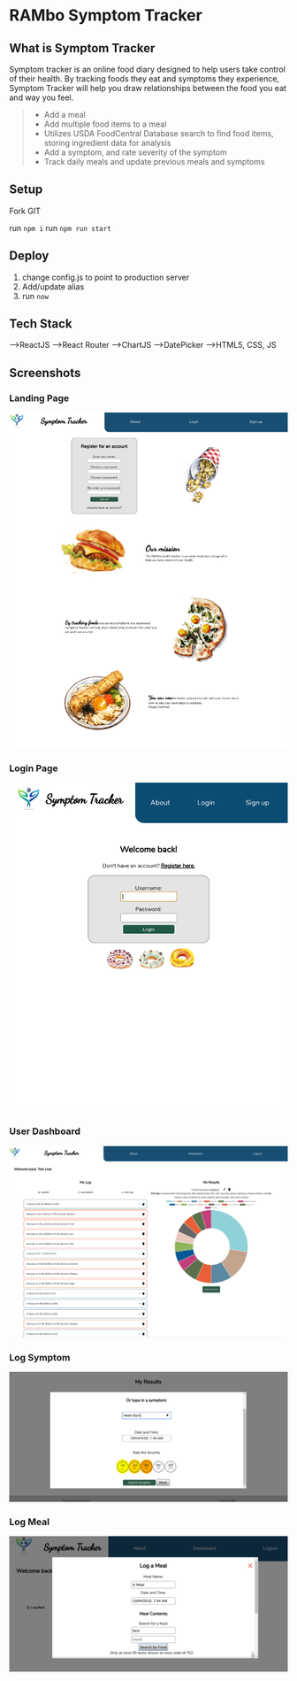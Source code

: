 # RAMbo Symptom Tracker

## What is Symptom Tracker

Symptom tracker is an online food diary designed to help users take control of their health. By tracking foods they eat and symptoms they experience, Symptom Tracker will help you draw relationships between the food you eat and way you feel.

> - Add a meal
> - Add multiple food items to a meal
> - Utilizes USDA FoodCentral Database search to find food items, storing ingredient data for analysis
> - Add a symptom, and rate severity of the symptom
> - Track daily meals and update previous meals and symptoms

## Setup

Fork GIT

run `npm i`
run `npm run start`

## Deploy

1) change config.js to point to production server
2) Add/update alias
2) run `now`

## Tech Stack

-->ReactJS
-->React Router
-->ChartJS
-->DatePicker
-->HTML5, CSS, JS

## Screenshots

### Landing Page

![Landing Page](/src/Media/landingpagescreenshot.png)

### Login Page

![Login Page](/src/Media/loginscreenshot.png)

### User Dashboard

![User Dashboard](/src/Media/dashboardscreenshot.png)

### Log Symptom

![Log Symptom](/src/Media/logsymptomscreenshot.png)

### Log Meal

![Log Meal](/src/Media/logmealshot.png)



